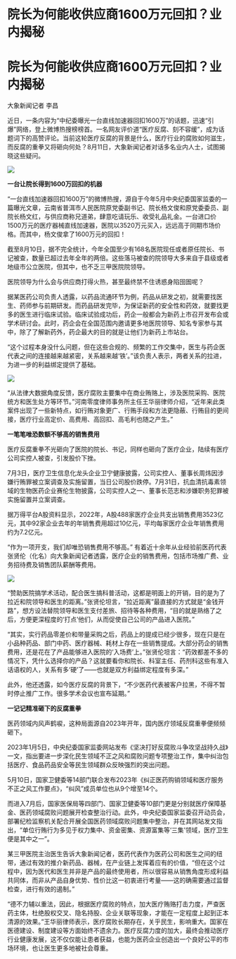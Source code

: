 # 院长为何能收供应商1600万元回扣？业内揭秘

# 院长为何能收供应商1600万元回扣？业内揭秘

大象新闻记者 李昌

近日，一条内容为“中纪委曝光一台直线加速器回扣1600万”的话题，迅速“引爆”网络，登上微博热搜榜榜首。一名网友评价道“医疗反腐、刻不容缓”，成为话题词下的高赞评论。当前这轮医疗反腐的背景是什么，医疗行业的腐败如何滋生，而反腐的重拳又将砸向何处？8月11日，大象新闻记者对话多名业内人士，试图揭晓这些疑问。

![](https://inews.gtimg.com/om_bt/OAKHCitdR8w8tXAkGrco9d0wsNo_I1kf_uzCOTF6EV74EAA/1000)

**一台让院长得到1600万回扣的机器**

“一台直线加速器回扣1600万”的微博热搜，源自于今年5月中央纪委国家监委的一篇曝光文章，云南省普洱市人民医院原党委副书记、院长杨文俊和原党委委员、副院长杨文红，与供应商称兄道弟，肆意吃请玩乐、收受礼品礼金。一台进口价1500万元的医疗器械直线加速器，医院以3520万元买入，远远高于同期市场价格。而其中，杨文俊拿了1600万元的回扣！

截至8月10日，据不完全统计，今年全国至少有168名医院现任或者原任院长、书记被查，数量已超过去年全年的两倍。这些落马被查的院领导大多来自于县级或者地级市公立医院，但其中，也不乏三甲医院院领导。

医院领导为什么会与供应商打得火热，甚至最终禁不住诱惑身陷囹圄呢？

据某医药公司负责人透露，以药品流通环节为例，药品从研发之初，就需要找医生、药师参与前期研发。而药品研发完毕，为保证新药的安全性和药效，就要找更多的医生进行临床试验。临床试验成功后，药企一般都会为新药上市召开发布会或学术研讨会。此时，药企会在全国范围内邀请更多地医院领导、知名专家参与其中，除了了解新药外，药企最大的目的就是让他们为新药上市站台。

“这个过程本身没什么问题，但在这些合规的、频繁的工作交集中，医生与药企医代表之间的连接越来越紧密，关系越来越‘铁’。”该负责人表示，两者关系的拉进，为进一步的利益绑定提供了基础。

![](https://inews.gtimg.com/om_bt/OstmKpfsBDIDrlBiBCpOIrpZwvymBBz3kodNP33BFJ5ycAA/1000)

“从法律大数据角度反馈，医疗腐败主要集中在商业贿赂上，涉及医院采购、医院统方和医生处方等环节。”河南零度律师事务所主任王华丽律师介绍，“近年来此类案件出现了一些新特点，如行贿对象更广、行贿手段和方法更隐蔽、行贿目的更间接，医疗行业高定价、高费用、高回扣、高毛利也随之产生。”

**一笔笔唯恐数额不够高的销售费用**

医疗反腐重拳不光砸向了医院的院长、书记，同样也砸向了医疗企业，陆续有医疗公司实控人被查，引发股价下挫。

7月3日，医疗卫生信息化龙头企业卫宁健康披露，公司实控人、董事长周炜因涉嫌行贿罪被立案调查及实施留置，当日公司股价跌停。7月31日，抗血清抗毒素领域的生物医药企业赛伦生物披露，公司实控人之一、董事长范志和涉嫌职务犯罪被实施留置并立案调查。

据万得平台A股资料显示，2022年，A股488家医疗企业共支出销售费用3523亿元，其中92家企业去年的年销售费用超过10亿元，平均每家医疗企业年销售费用约为7.2亿元。

“作为一项开支，我们却唯恐销售费用不够高。”
有着近十余年从业经验前医药代表张贤伦（化名）向大象新闻记者透露，医疗企业的销售费用，包括市场推广费、业务招待费及销售团队薪酬等费用。

![](https://inews.gtimg.com/om_bt/O1YY8Mihv7QyGDCC5wLdNgMzQf9DWuGAlkjwfZPfplHJEAA/1000)

“赞助医院搞学术活动，配合医生搞科普活动，这都是明面上的开销，目的是为了拉近和院领导和医生的距离。”张贤伦坦言，“拉近距离”最直接的方式就是“金钱开路”，想方设法替院领导和医生支付差旅、招待等各种费用，“目的就是熟络了之后，方便更深程度的‘打点’他们，从而促使自己公司的产品进入医院。”

“其实，实行药品零差价和带量采购之后，药品上的提成已经少很多，现在只是在小品种药品、部门中药、医疗器械、耗材上存在一些销售提成。大部分药企的销售费用，还是花在了产品能够进入医院的‘入场费’上。”张贤伦坦言：“药效都差不多的情况下，凭什么选择你的产品？这就要看你和院长、科室主任、药剂科这些有准入话语权的人，关系有多‘硬’了——也就是双方利益绑定程度有多深。”

此外，他还透露，如今医疗反腐的背景下，“不少医药代表被客户拉黑，不得不暂时停止推广工作。很多学术会议也宣布延期。”

**一记记精准砸下的反腐重拳**

医药领域内风声鹤唳，这种局面源自2023年开年，国内医疗领域反腐重拳便频频砸下。

2023年1月5日，中央纪委国家监委网站发布《坚决打好反腐败斗争攻坚战持久战》一文，指出要进一步深化民生领域不正之风和腐败问题专项整治工作，集中纠治包括医疗、食品药品安全等民生领域群众反映强烈的突出问题。

5月10日，国家卫健委等14部门联合发布2023年《纠正医药购销领域和医疗服务不正之风工作要点》，“纠风”成员单位也从9个增至14个。

而进入7月后，国家医保局等四部门、国家卫健委等10部门更是分别就医疗保障基金、医药领域腐败问题展开检查整治行动。此外，中央纪委国家监委召开动员会，部署纪检监察机关配合开展全国医药领域腐败问题集中整治，并在其网站发文指出，“单位行贿行为多见于权力集中、资金密集、资源富集等‘三集’领域，医疗卫生便是其中之一”。

某三甲医院主治医生告诉大象新闻记者，医药代表作为医药公司和医生之间的纽带，通过有效的推介新药品、器械，在产业链上发挥着应有的价值，“但在这个过程中，因为医代和医生并非是产品的最终使用者，所以很容易从销售角度形成利益共同体，而非从产品自身优势、性价比这一初衷进行考量——这的确需要通过监督检查，进行有效的遏制。”

“德不力辅以重法，因此，根据医疗腐败的特点，加大医疗贿赂打击力度，严查医药主体，杜绝股权交叉、隐名持股、企业关联等现象，才能在一定程度上起到正本清源的效果。”王华丽律师表示，医疗腐败长期存在，关乎民生，影响重大。国家在医德建设、制度建设等方面始终不遗余力。医疗反腐力度的加大，最终会推动医疗行业健康发展，这不仅仅能让患者获益，也能为医药企业创造出一个良好公平的市场环境，也让医生更多地被社会尊重。

